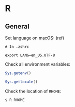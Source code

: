 # R

## General

Set language on macOS: ([ref](https://stat.ethz.ch/R-manual/R-devel/library/base/html/EnvVar.html))

```text
# In .zshrc

export LANG=en_US.UTF-8
```

Check all environment variables:

```r
Sys.getenv()

Sys.getlocale()
```

Check the location of `RHOME`:

```bash
$ R RHOME
```
